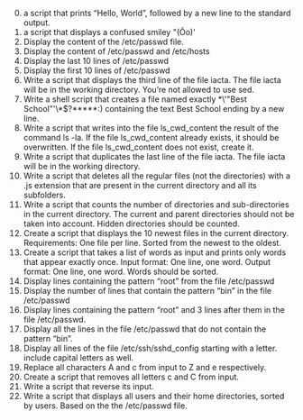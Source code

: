 0. a script that prints “Hello, World”, followed by a new line to the standard output.
1. a script that displays a confused smiley "(Ôo)'
2. Display the content of the /etc/passwd file.
3. Display the content of /etc/passwd and /etc/hosts
4. Display the last 10 lines of /etc/passwd
5. Display the first 10 lines of /etc/passwd
6. Write a script that displays the third line of the file iacta. The file iacta will be in the working directory. You’re not allowed to use sed.
7. Write a shell script that creates a file named exactly \*\\'"Best School"\'\\*$\?\*\*\*\*\*:) containing the text Best School ending by a new line.
8. Write a script that writes into the file ls_cwd_content the result of the command ls -la. If the file ls_cwd_content already exists, it should be overwritten. If the file ls_cwd_content does not exist, create it.
9. Write a script that duplicates the last line of the file iacta. The file iacta will be in the working directory.
10. Write a script that deletes all the regular files (not the directories) with a .js extension that are present in the current directory and all its subfolders.
11. Write a script that counts the number of directories and sub-directories in the current directory. The current and parent directories should not be taken into account. Hidden directories should be counted.
12. Create a script that displays the 10 newest files in the current directory. Requirements: One file per line. Sorted from the newest to the oldest.
13. Create a script that takes a list of words as input and prints only words that appear exactly once. Input format: One line, one word. Output format: One line, one word. Words should be sorted.
14. Display lines containing the pattern “root” from the file /etc/passwd
15. Display the number of lines that contain the pattern “bin” in the file /etc/passwd
16. Display lines containing the pattern “root” and 3 lines after them in the file /etc/passwd.
17. Display all the lines in the file /etc/passwd that do not contain the pattern “bin”.
18. Display all lines of the file /etc/ssh/sshd_config starting with a letter. include capital letters as well.
19. Replace all characters A and c from input to Z and e respectively.
20. Create a script that removes all letters c and C from input.
21. Write a script that reverse its input.
22. Write a script that displays all users and their home directories, sorted by users. Based on the the /etc/passwd file. 

